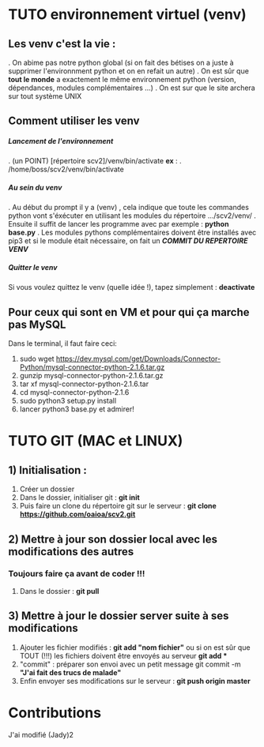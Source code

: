 # TUTO environnement virtuel (venv)

## Les venv c'est la vie :
. On abime pas notre python global (si on fait des bétises on a juste à supprimer l'environnment python et on en refait un autre) 
. On est sûr que **tout le monde** a exactement le même environnement python (version, dépendances, modules complémentaires ...)
. On est sur que le site archera sur tout système  UNIX

## Comment utiliser les venv 
##### Lancement de l'environnement
 \. (un POINT)  [répertoire scv2]/venv/bin/activate
  **ex** : . /home/boss/scv2/venv/bin/activate
  
##### Au sein du venv
. Au début du prompt il y a (venv) , cela indique que toute les commandes python vont s'éxécuter en utilisant les modules du répertoire .../scv2/venv/
. Ensuite il suffit de lancer les programme avec par exemple : **python base.py**
. Les modules pythons complémentaires doivent être installés avec pip3 et si le module était nécessaire, on fait un ***COMMIT DU REPERTOIRE VENV***

##### Quitter le venv
Si vous voulez quittez le venv (quelle idée !), tapez simplement : **deactivate**

## Pour ceux qui sont en VM et pour qui ça marche pas MySQL
Dans le terminal, il faut faire ceci: 
1. sudo wget https://dev.mysql.com/get/Downloads/Connector-Python/mysql-connector-python-2.1.6.tar.gz
2. gunzip mysql-connector-python-2.1.6.tar.gz
3. tar xf mysql-connector-python-2.1.6.tar
4. cd mysql-connector-python-2.1.6
5. sudo python3 setup.py install
6. lancer python3 base.py et admirer!
# TUTO GIT (MAC et LINUX)




## 1) Initialisation :
1. Créer un dossier  
2.  Dans le dossier, initialiser  git : **git init**  
3.  Puis faire un clone du répertoire git sur le serveur : **git clone https://github.com/oaioa/scv2.git**

## 2) Mettre à jour son dossier local avec les modifications des autres
### Toujours faire ça avant de coder !!!
1. Dans le dossier : **git pull**

## 3) Mettre à jour le dossier server suite à ses modifications
1. Ajouter les fichier modifiés : **git add "nom fichier"**  ou si on est sûr que TOUT (!!!) les fichiers doivent être envoyés au serveur **git add \*** 
2. "commit" : préparer son envoi avec un petit message git commit -m **"J'ai fait des trucs de malade"**
3. Enfin envoyer ses modifications sur le serveur : **git push origin master**

# Contributions

J'ai modifié (Jady)2
